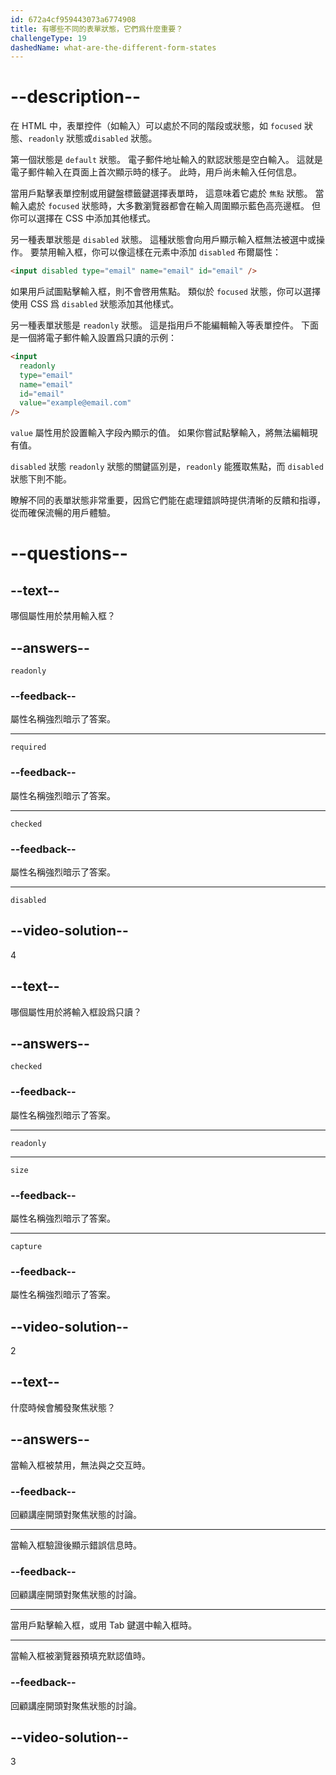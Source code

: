 ```yaml
---
id: 672a4cf959443073a6774908
title: 有哪些不同的表單狀態，它們爲什麼重要？
challengeType: 19
dashedName: what-are-the-different-form-states
---
```


# --description--

在 HTML 中，表單控件（如輸入）可以處於不同的階段或狀態，如 `focused` 狀態、`readonly` 狀態或`disabled` 狀態。

第一個狀態是 `default` 狀態。 電子郵件地址輸入的默認狀態是空白輸入。 這就是電子郵件輸入在頁面上首次顯示時的樣子。 此時，用戶尚未輸入任何信息。

當用戶點擊表單控制或用鍵盤標籤鍵選擇表單時， 這意味着它處於 `焦點` 狀態。 當輸入處於 `focused` 狀態時，大多數瀏覽器都會在輸入周圍顯示藍色高亮邊框。 但你可以選擇在 CSS 中添加其他樣式。

另一種表單狀態是 `disabled` 狀態。 這種狀態會向用戶顯示輸入框無法被選中或操作。 要禁用輸入框，你可以像這樣在元素中添加 `disabled` 布爾屬性：

```html
<input disabled type="email" name="email" id="email" />
```

如果用戶試圖點擊輸入框，則不會啓用焦點。 類似於 `focused` 狀態，你可以選擇使用 CSS 爲 `disabled` 狀態添加其他樣式。

另一種表單狀態是 `readonly` 狀態。 這是指用戶不能編輯輸入等表單控件。 下面是一個將電子郵件輸入設置爲只讀的示例：

```html
<input
  readonly
  type="email"
  name="email"
  id="email"
  value="example@email.com"
/>
```

`value` 屬性用於設置輸入字段內顯示的值。 如果你嘗試點擊輸入，將無法編輯現有值。

`disabled` 狀態 `readonly` 狀態的關鍵區別是，`readonly` 能獲取焦點，而 `disabled` 狀態下則不能。

瞭解不同的表單狀態非常重要，因爲它們能在處理錯誤時提供清晰的反饋和指導，從而確保流暢的用戶體驗。

# --questions--

## --text--

哪個屬性用於禁用輸入框？

## --answers--

`readonly`

### --feedback--

屬性名稱強烈暗示了答案。

---

`required`

### --feedback--

屬性名稱強烈暗示了答案。

---

`checked`

### --feedback--

屬性名稱強烈暗示了答案。

---

`disabled`

## --video-solution--

4

## --text--

哪個屬性用於將輸入框設爲只讀？

## --answers--

`checked`

### --feedback--

屬性名稱強烈暗示了答案。

---

`readonly`

---

`size`

### --feedback--

屬性名稱強烈暗示了答案。

---

`capture`

### --feedback--

屬性名稱強烈暗示了答案。

## --video-solution--

2

## --text--

什麼時候會觸發聚焦狀態？

## --answers--

當輸入框被禁用，無法與之交互時。

### --feedback--

回顧講座開頭對聚焦狀態的討論。

---

當輸入框驗證後顯示錯誤信息時。

### --feedback--

回顧講座開頭對聚焦狀態的討論。

---

當用戶點擊輸入框，或用 Tab 鍵選中輸入框時。

---

當輸入框被瀏覽器預填充默認值時。

### --feedback--

回顧講座開頭對聚焦狀態的討論。

## --video-solution--

3
